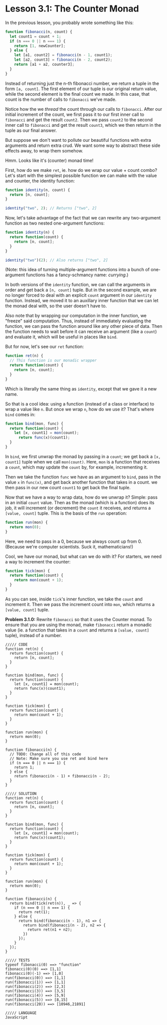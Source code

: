 # Lesson 3.1: The Counter Monad

In the previous lesson, you probably wrote something like this:

```javascript
function fibonacci(n, count) {
  let count1 = count + 1;
  if (n === 0 || n === 1) {
    return [1, newCounter];
  } else {
    let [a1, count2] = fibonacci(n - 1, count1);
    let [a2, count3] = fibonacci(n - 2, count2);
    return [a1 + a2, counter3];
  }
}
```

Instead of returning just the n-th fibonacci number, we return a tuple in the form `[a, count]`. The first element of our tuple is our original return value, while the second element is the final count we made. In this case, that count is the number of calls to `fibonacci` we've made.

Notice how the we _thread_ the count through our calls to `fibonacci`. After our initial increment of the count, we first pass it to our first inner call to `fibonacci` and get the result `count2`. Then we pass `count2` to the second inner call to `fibonacci` and get the result `count3`, which we then return in the tuple as our final answer.

But suppose we don't want to pollute our beautiful functions with extra arguments and return extra crud. We want some way to abstract these side effects away, to wrap them somehow.

Hmm. Looks like it's (counter) monad time!

First, how do we make `ret`, ie. how do we wrap our value + count combo? Let's start with the simplest possible function we can make with the value and counter, the identity function:

```javascript
function identity(n, count) {
  return [n, count];
}

identity("two", 2); // Returns ["two", 2]
```

Now, let's take advantage of the fact that we can rewrite any two-argument function as two nested one-argument functions:

```javascript
function identity(n) {
  return function(count) {
    return [n, count];
  }
}

identity("two")(2); // Also returns ["two", 2]
```

(Note: this idea of turning multiple-argument functions into a bunch of one-argument functions has a fancy-schmancy name: _currying_.)

In both versions of the `identity` function, we can call the arguments in order and get back a `[n, count]` tuple. But in the second example, we are no longer forced to deal with an explicit `count` argument in our `identity` function. Instead, we moved it to an auxillary inner function that we can let the monad deal with, so the user doesn't have to.

Also note that by wrapping our computation in the inner function, we "freeze" said computation. Thus, instead of immediately evaluating the function, we can pass the function around like any other piece of data. Then the function needs to wait before it can receive an argument (like a `count`) and evaluate it, which will be useful in places like `bind`.

But for now, let's see our `ret` function:

```javascript
function ret(n) {
  // This function is our monadic wrapper
  return function(count) {
    return [n, count];
  }
}
```

Which is literally the same thing as `identity`, except that we gave it a new name.

So that is a cool idea: using a function (instead of a class or interface) to wrap a value like `n`. But once we wrap `n`, how do we use it? That's where `bind` comes in:

```javascript
function bind(mon, func) {
  return function(count) {
    let [x, count1] = mon(count);
      return func(x)(count1);
  }
}
```

In `bind`, we first unwrap the monad by passing in a `count`; we get back a `[x, count1]` tuple when we call `mon(count)`. Here, `mon` is a function that receives a `count`, which may update the `count` by, for example, incrementing it.

Then we take the function `func` we have as an argument to `bind`, pass in the value `x` in `func(x)`, and get back another function that takes in a count. we then pass in our new count `count1` to get back the final tuple.

Now that we have a way to wrap data, how do we unwrap it? Simple: pass in an initial `count` value. Then as the monad (which is a function) does its job, it will increment (or decrement) the `count` it receives, and returns a `[value, count]` tuple. This is the basis of the `run` operation:

```javascript
function run(mon) {
  return mon(0);
}
```

Here, we need to pass in a 0, because we always count up from 0. (Because we're computer scientists. Suck it, mathematicians!)

Cool, we have our monad, but what can we do with it? For starters, we need a way to increment the counter:

```javascript
function tick(mon) {
  return function(count) {
    return mon(count + 1);
  }
}
```

As you can see, inside `tick`'s inner function, we take the `count` and increment it. Then we pass the increment count into `mon`, which returns a `[value, count]` tuple.

**Problem 3.1.0:** Rewrite `fibonacci` so that it uses the Counter monad. To ensure that you are using the monad, make `fibonacci` return a monadic value (ie. a function that takes in a `count` and returns a `[value, count]` tuple), instead of a number.

```problem
///// CODE
function ret(n) {
  return function(count) {
    return [n, count];
  }
}

function bind(mon, func) {
  return function(count) {
    let [x, count1] = mon(count);
    return func(x)(count1);
  }
}

function tick(mon) {
  return function(count) {
    return mon(count + 1);
  }
}

function run(mon) {
  return mon(0);
}

function fibonacci(n) {
  // TODO: Change all of this code
  // Note: Make sure you use ret and bind here
  if (n === 0 || n === 1) {
    return 1;
  } else {
    return fibonacci(n - 1) + fibonacci(n - 2);
  }
}

///// SOLUTION
function ret(n) {
  return function(count) {
    return [n, count];
  }
}

function bind(mon, func) {
  return function(count) {
    let [x, count1] = mon(count);
    return func(x)(count1);
  }
}

function tick(mon) {
  return function(count) {
    return mon(count + 1);
  }
}

function run(mon) {
  return mon(0);
}

function fibonacci(n) {
  return bind(tick(ret(n)), _ => {
    if (n === 0 || n === 1) {
      return ret(1);
    } else {
      return bind(fibonacci(n - 1), n1 => {
        return bind(fibonacci(n - 2), n2 => {
          return ret(n1 + n2);
        })
      });
    }
  });
}

///// TESTS
typeof fibonacci(0) ==> "function"
fibonacci(0)(0) ==> [1,1]
fibonacci(0)(-1) ==> [1,0]
run(fibonacci(0)) ==> [1,1]
run(fibonacci(1)) ==> [1,1]
run(fibonacci(2)) ==> [2,3]
run(fibonacci(3)) ==> [3,5]
run(fibonacci(4)) ==> [5,9]
run(fibonacci(5)) ==> [8,15]
run(fibonacci(20)) ==> [10946,21891]

///// LANGUAGE
JavaScript
```